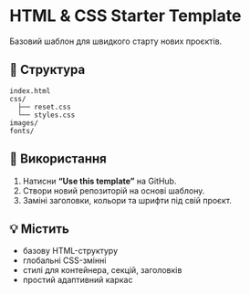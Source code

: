 # HTML & CSS Starter Template

Базовий шаблон для швидкого старту нових проєктів.

## 📁 Структура
```
index.html
css/
  ├── reset.css
  └── styles.css
images/
fonts/
```

## 🚀 Використання
1. Натисни **“Use this template”** на GitHub.
2. Створи новий репозиторій на основі шаблону.
3. Заміні заголовки, кольори та шрифти під свій проєкт.

## 💡 Містить
- базову HTML-структуру  
- глобальні CSS-змінні  
- стилі для контейнера, секцій, заголовків  
- простий адаптивний каркас

